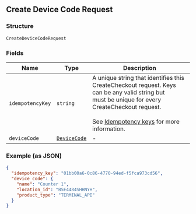## Create Device Code Request

### Structure

`CreateDeviceCodeRequest`

### Fields

| Name | Type | Description |
|  --- | --- | --- |
| `idempotencyKey` | `string` | A unique string that identifies this CreateCheckout request. Keys can be any valid string but<br>must be unique for every CreateCheckout request.<br><br>See [Idempotency keys](https://developer.squareup.com/docs/basics/api101/idempotency) for more information. |
| `deviceCode` | [`DeviceCode`](/doc/models/device-code.md) | -  |

### Example (as JSON)

```json
{
  "idempotency_key": "01bb00a6-0c86-4770-94ed-f5fca973cd56",
  "device_code": {
    "name": "Counter 1",
    "location_id": "B5E4484SHHNYH",
    "product_type": "TERMINAL_API"
  }
}
```

